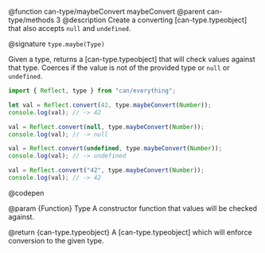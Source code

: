 @function can-type/maybeConvert maybeConvert
@parent can-type/methods 3
@description Create a converting [can-type.typeobject] that also accepts `null` and `undefined`.

@signature `type.maybe(Type)`

  Given a type, returns a [can-type.typeobject] that will check values against that type. Coerces if the value is not of the provided type or `null` or `undefined`.

  ```js
  import { Reflect, type } from "can/everything";

  let val = Reflect.convert(42, type.maybeConvert(Number));
  console.log(val); // -> 42

  val = Reflect.convert(null, type.maybeConvert(Number));
  console.log(val); // -> null

  val = Reflect.convert(undefined, type.maybeConvert(Number));
  console.log(val); // -> undefined

  val = Reflect.convert("42", type.maybeConvert(Number));
  console.log(val); // -> 42
  ```
  @codepen

  @param {Function} Type A constructor function that values will be checked against.

  @return {can-type.typeobject} A [can-type.typeobject] which will enforce conversion to the given type.
